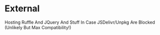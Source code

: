 # External

Hosting Ruffle And JQuery And Stuff In Case JSDelivr/Unpkg Are Blocked
(Unlikely But Max Compatibility!)
